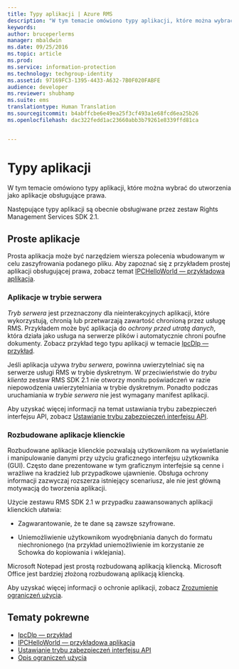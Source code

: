```yaml
---
title: Typy aplikacji | Azure RMS
description: "W tym temacie omówiono typy aplikacji, które można wybrać do utworzenia jako aplikacje obsługujące prawa."
keywords: 
author: bruceperlerms
manager: mbaldwin
ms.date: 09/25/2016
ms.topic: article
ms.prod: 
ms.service: information-protection
ms.technology: techgroup-identity
ms.assetid: 97169FC3-1395-4433-A632-7B0F020FABFE
audience: developer
ms.reviewer: shubhamp
ms.suite: ems
translationtype: Human Translation
ms.sourcegitcommit: b4abffcbe6e49ea25f3cf493a1e68fcd6ea25b26
ms.openlocfilehash: dac322fedd1ac23660abb3b79261e8339ffd81ca


---
```


# Typy aplikacji


W tym temacie omówiono typy aplikacji, które można wybrać do utworzenia jako aplikacje obsługujące prawa.

Następujące typy aplikacji są obecnie obsługiwane przez zestaw Rights Management Services SDK 2.1.

## Proste aplikacje

Prosta aplikacja może być narzędziem wiersza polecenia wbudowanym w celu zaszyfrowania podanego pliku. Aby zapoznać się z przykładem prostej aplikacji obsługującej prawa, zobacz temat [IPCHelloWorld — przykładowa aplikacja](how-to-build-your-first-application.md).

### Aplikacje w trybie serwera

*Tryb serwera* jest przeznaczony dla nieinterakcyjnych aplikacji, które wykorzystują, chronią lub przetwarzają zawartość chronioną przez usługę RMS. Przykładem może być aplikacja do *ochrony przed utratą danych*, która działa jako usługa na serwerze plików i automatycznie chroni poufne dokumenty. Zobacz przykład tego typu aplikacji w temacie [IpcDlp — przykład](https://Code.MSDN.Microsoft.Com/IpcDlp-Sample-Application-d30bb99d).

Jeśli aplikacja używa *trybu serwera*, powinna uwierzytelniać się na serwerze usługi RMS w trybie dyskretnym. W przeciwieństwie do *trybu klienta* zestaw RMS SDK 2.1 nie otworzy monitu poświadczeń w razie niepowodzenia uwierzytelniania w trybie dyskretnym. Ponadto podczas uruchamiania w *trybie serwera* nie jest wymagany manifest aplikacji.

Aby uzyskać więcej informacji na temat ustawiania trybu zabezpieczeń interfejsu API, zobacz [Ustawianie trybu zabezpieczeń interfejsu API](setting-the-api-security-mode-api-mode.md).

### Rozbudowane aplikacje klienckie

Rozbudowane aplikacje klienckie pozwalają użytkownikom na wyświetlanie i manipulowanie danymi przy użyciu graficznego interfejsu użytkownika (GUI). Często dane prezentowane w tym graficznym interfejsie są cenne i wrażliwe na kradzież lub przypadkowe ujawnienie. Obsługa ochrony informacji zazwyczaj rozszerza istniejący scenariusz, ale nie jest główną motywacją do tworzenia aplikacji.

Użycie zestawu RMS SDK 2.1 w przypadku zaawansowanych aplikacji klienckich ułatwia:

-   Zagwarantowanie, że te dane są zawsze szyfrowane.

-   Uniemożliwienie użytkownikom wyodrębniania danych do formatu niechronionego (na przykład uniemożliwienie im korzystanie ze Schowka do kopiowania i wklejania).

Microsoft Notepad jest prostą rozbudowaną aplikacją kliencką. Microsoft Office jest bardziej złożoną rozbudowaną aplikacją kliencką.

Aby uzyskać więcej informacji o ochronie aplikacji, zobacz [Zrozumienie ograniczeń użycia](understanding-usage-restrictions.md).

## Tematy pokrewne

* [IpcDlp — przykład](https://Code.MSDN.Microsoft.Com/IpcDlp-Sample-Application-d30bb99d)
* [IPCHelloWorld — przykładowa aplikacja](how-to-build-your-first-application.md)
* [Ustawianie trybu zabezpieczeń interfejsu API](setting-the-api-security-mode-api-mode.md)
* [Opis ograniczeń użycia](understanding-usage-restrictions.md)



<!--HONumber=Oct16_HO1-->


